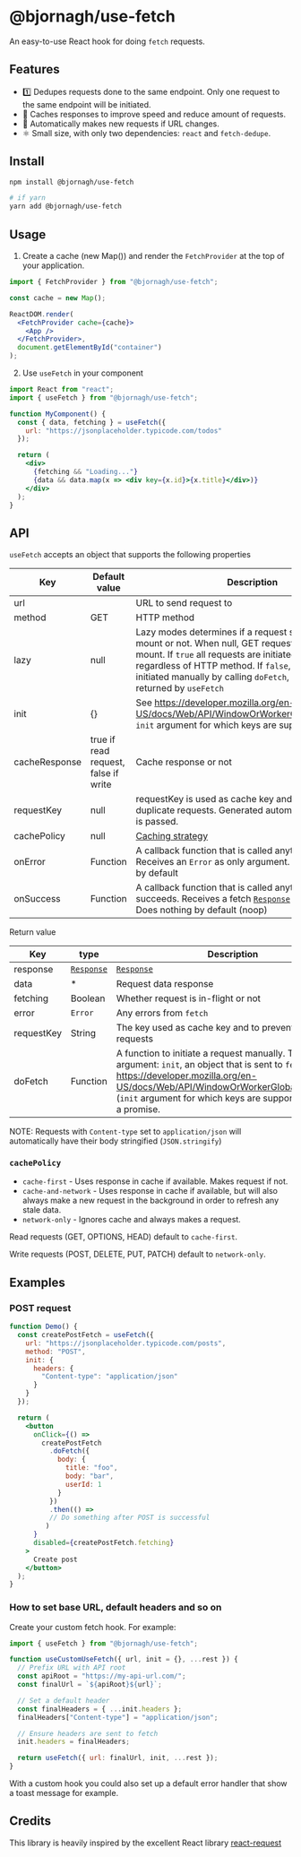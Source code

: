 # @bjornagh/use-fetch

An easy-to-use React hook for doing `fetch` requests.

## Features

- 1️⃣ Dedupes requests done to the same endpoint. Only one request to the same endpoint will be initiated.
- 💨 Caches responses to improve speed and reduce amount of requests.
- 🛀 Automatically makes new requests if URL changes.
- ⚛️ Small size, with only two dependencies: `react` and `fetch-dedupe`.

## Install

```bash
npm install @bjornagh/use-fetch

# if yarn
yarn add @bjornagh/use-fetch
```

## Usage

1. Create a cache (new Map()) and render the `FetchProvider` at the top of your application.

```jsx
import { FetchProvider } from "@bjornagh/use-fetch";

const cache = new Map();

ReactDOM.render(
  <FetchProvider cache={cache}>
    <App />
  </FetchProvider>,
  document.getElementById("container")
);
```

2. Use `useFetch` in your component

```jsx
import React from "react";
import { useFetch } from "@bjornagh/use-fetch";

function MyComponent() {
  const { data, fetching } = useFetch({
    url: "https://jsonplaceholder.typicode.com/todos"
  });

  return (
    <div>
      {fetching && "Loading..."}
      {data && data.map(x => <div key={x.id}>{x.title}</div>)}
    </div>
  );
}
```

## API
`useFetch` accepts an object that supports the following properties

| Key | Default value | Description |
|------|--------------|--------------|
| url | | URL to send request to |
| method | GET | HTTP method |
| lazy | null | Lazy modes determines if a request should be done on mount or not. When null, GET requests are initiated on mount. If `true` all requests are initiated on mount, regardless of HTTP method. If `false`, requests are only initiated manually by calling `doFetch`, a function returned by `useFetch`|
| init | {} | See https://developer.mozilla.org/en-US/docs/Web/API/WindowOrWorkerGlobalScope/fetch `init` argument for which keys are supported |
| cacheResponse | true if read request, false if write | Cache response or not |
| requestKey | null | requestKey is used as cache key and to prevent duplicate requests. Generated automatically if nothing is passed. |
| cachePolicy | null | [Caching strategy](https://github.com/bghveding/use-fetch#cachepolicy) |
| onError | Function | A callback function that is called anytime a fetch fails. Receives an `Error` as only argument. Logs to console by default |
| onSuccess | Function | A callback function that is called anytime a fetch succeeds. Receives a fetch [`Response`](https://developer.mozilla.org/en-US/docs/Web/API/Response) as only argument. Does nothing by default (noop) |

Return value

| Key | type | Description |
|------|-------------|---------------|
| response | [`Response`](https://developer.mozilla.org/en-US/docs/Web/API/Response) | [`Response`](https://developer.mozilla.org/en-US/docs/Web/API/Response) |
| data | * | Request data response |
| fetching | Boolean | Whether request is in-flight or not |
| error | `Error` | Any errors from `fetch` |
| requestKey | String | The key used as cache key and to prevent duplicate requests |
| doFetch | Function | A function to initiate a request manually. Takes one argument: `init`, an object that is sent to `fetch`. See https://developer.mozilla.org/en-US/docs/Web/API/WindowOrWorkerGlobalScope/fetch (`init` argument for which keys are supported). Returns a promise. |

NOTE: Requests with `Content-type` set to `application/json` will automatically have their body
stringified (`JSON.stringify`)

### `cachePolicy`
* `cache-first` - Uses response in cache if available. Makes request if not.
* `cache-and-network` - Uses response in cache if available, but will also always make a new request in the background in order to refresh any stale data.
* `network-only` - Ignores cache and always makes a request.

Read requests (GET, OPTIONS, HEAD) default to `cache-first`.

Write requests (POST, DELETE, PUT, PATCH) default to `network-only`.

## Examples

### POST request

```jsx
function Demo() {
  const createPostFetch = useFetch({
    url: "https://jsonplaceholder.typicode.com/posts",
    method: "POST",
    init: {
      headers: {
        "Content-type": "application/json"
      }
    }
  });

  return (
    <button
      onClick={() =>
        createPostFetch
          .doFetch({
            body: {
              title: "foo",
              body: "bar",
              userId: 1
            }
          })
          .then(() =>
          // Do something after POST is successful
         )
      }
      disabled={createPostFetch.fetching}
    >
      Create post
    </button>
  );
}
```

### How to set base URL, default headers and so on

Create your custom fetch hook. For example:

```jsx
import { useFetch } from "@bjornagh/use-fetch";

function useCustomUseFetch({ url, init = {}, ...rest }) {
  // Prefix URL with API root
  const apiRoot = "https://my-api-url.com/";
  const finalUrl = `${apiRoot}${url}`;

  // Set a default header
  const finalHeaders = { ...init.headers };
  finalHeaders["Content-type"] = "application/json";

  // Ensure headers are sent to fetch
  init.headers = finalHeaders;

  return useFetch({ url: finalUrl, init, ...rest });
}
```

With a custom hook you could also set up a default error handler that show a toast message for example.

## Credits

This library is heavily inspired by the excellent React library [react-request](https://github.com/jamesplease/react-request)
